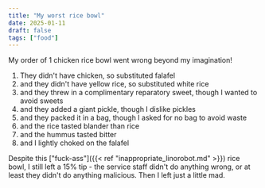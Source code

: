 ```yaml
---
title: "My worst rice bowl"
date: 2025-01-11
draft: false
tags: ["food"]
---
```

My order of 1 chicken rice bowl went wrong beyond my imagination!
1. They didn't have chicken, so substituted falafel
2. and they didn't have yellow rice, so substituted white rice
3. and they threw in a complimentary reparatory sweet, though I wanted to avoid sweets
4. and they added a giant pickle, though I dislike pickles
5. and they packed it in a bag, though I asked for no bag to avoid waste
6. and the rice tasted blander than rice
7. and the hummus tasted bitter
8. and I lightly choked on the falafel

Despite this ["fuck-ass"]({{< ref "inappropriate_linorobot.md" >}}) rice bowl, I still left a 15% tip - the service staff didn't do anything wrong, or at least they didn't do anything malicious. Then I left just a little mad.
